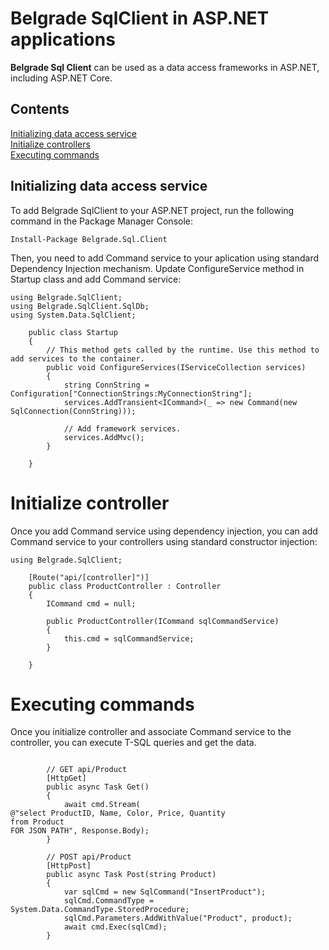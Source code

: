# Belgrade SqlClient in ASP.NET applications

**Belgrade Sql Client** can be used as a data access frameworks in ASP.NET, including ASP.NET Core.

## Contents

[Initializing data access service](#init)<br/>
[Initialize controllers](#controller)<br/>
[Executing commands](#exec)<br/>

<a name="init"></a>

## Initializing data access service

To add Belgrade SqlClient to your ASP.NET project, run the following command in the Package Manager Console: 
```
Install-Package Belgrade.Sql.Client 
```

Then, you need to add Command service to your aplication using standard Dependency Injection mechanism. 
Update ConfigureService method in Startup class and add Command service:

```
using Belgrade.SqlClient;
using Belgrade.SqlClient.SqlDb;
using System.Data.SqlClient;

    public class Startup
    {
        // This method gets called by the runtime. Use this method to add services to the container.
        public void ConfigureServices(IServiceCollection services)
        {
            string ConnString = Configuration["ConnectionStrings:MyConnectionString"];
            services.AddTransient<ICommand>(_ => new Command(new SqlConnection(ConnString)));

            // Add framework services.
            services.AddMvc();
        }

    }
```

<a name="controller"></a>
# Initialize controller

Once you add Command service using dependency injection, you can add Command service to your controllers using standard constructor injection:

```
using Belgrade.SqlClient;

    [Route("api/[controller]")]
    public class ProductController : Controller
    {
        ICommand cmd = null;

        public ProductController(ICommand sqlCommandService)
        {
            this.cmd = sqlCommandService;
        }

    }
```

<a name="exec"></a>
# Executing commands

Once you initialize controller and associate Command service to the controller, you can execute T-SQL queries and get the data.

```

        // GET api/Product
        [HttpGet]
        public async Task Get()
        {
            await cmd.Stream(
@"select ProductID, Name, Color, Price, Quantity 
from Product
FOR JSON PATH", Response.Body);
        }

        // POST api/Product
        [HttpPost]
        public async Task Post(string Product)
        {
            var sqlCmd = new SqlCommand("InsertProduct");
            sqlCmd.CommandType = System.Data.CommandType.StoredProcedure;
            sqlCmd.Parameters.AddWithValue("Product", product);
            await cmd.Exec(sqlCmd);
        }
```